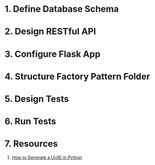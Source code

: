 # 1. Define Database Schema

# 2. Design RESTful API

# 3. Configure Flask App

# 4. Structure Factory Pattern Folder

# 5. Design Tests

# 6. Run Tests

# 7. Resources
1. [How to Generate a UUID in Python](https://www.uuidgenerator.net/dev-corner/python)